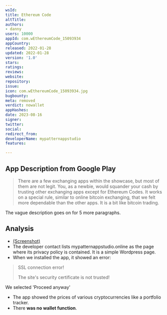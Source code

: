 ```yaml
---
wsId: 
title: Ethereum Code
altTitle: 
authors:
- danny
users: 10000
appId: com.wEthereumCode_15093934
appCountry: 
released: 2022-01-28
updated: 2022-01-28
version: '1.0'
stars: 
ratings: 
reviews: 
website: 
repository: 
issue: 
icon: com.wEthereumCode_15093934.jpg
bugbounty: 
meta: removed
verdict: nowallet
appHashes: 
date: 2023-08-16
signer: 
twitter: 
social: 
redirect_from: 
developerName: mypatternappstudio
features: 

---
```


## App Description from Google Play 

> There are a few exchanging apps within the showcase, but most of them are not legit. You, as a newbie, would squander your cash by trusting other exchanging apps except for Ethereum Codes. It works on a special rule, similar to online bitcoin exchanging, that we felt more dependable than the other apps. It is a bit like bitcoin trading.

The vague description goes on for 5 more paragraphs.

## Analysis 

- [(Screenshot)](https://twitter.com/BitcoinWalletz/status/1667416600314802176)
- The developer contact lists mypatternappstudio.online as the page where its privacy policy is contained. It is a simple Wordpress page.
- When we installed the app, it showed an error: 

> SSL connection error!
>
> The site's security certificate is not trusted!

We selected 'Proceed anyway'

- The app showed the prices of various cryptocurrencies like a portfolio tracker. 
- There **was no wallet function**. 
